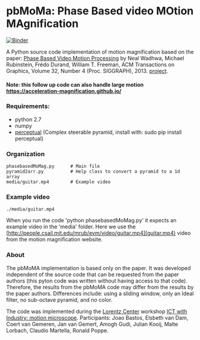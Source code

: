 # pbMoMa: Phase Based video MOtion MAgnification

[![Binder](https://mybinder.org/badge_logo.svg)](https://mybinder.org/v2/gh/kmader/pbMoMa/master)

A Python source code implementation of motion magnification based on the paper: [Phase Based Video Motion Processing](http://people.csail.mit.edu/mrub/papers/phasevid-siggraph13.pdf) by Neal Wadhwa, Michael Rubinstein, Frédo Durand, William T. Freeman, ACM Transactions on Graphics, Volume 32, Number 4 (Proc. SIGGRAPH), 2013. [project](http://people.csail.mit.edu/nwadhwa/phase-video/). 

#### Note: this follow up code can also handle large motion https://acceleration-magnification.github.io/


### Requirements:

 - python 2.7
 - numpy
 - [perceptual](https://github.com/andreydung/Steerable-filter) (Complex steerable pyramid, install with: sudo pip install perceptual) 

### Organization
 
    phasebasedMoMag.py      # Main file
    pyramid2arr.py          # Help class to convert a pyramid to a 1d array
    media/guitar.mp4        # Example video
     
### Example video

    ./media/guitar.mp4
    
When you run the code 'python phasebasedMoMag.py' it expects an example video in the 'media' folder. Here we use the [http://people.csail.mit.edu/mrub/evm/video/guitar.mp4](guitar.mp4) video from the motion magnification website.

 
### About

The pbMoMA implementation is based only on the paper. It was developed independent of the source code that can be requested from the paper authors (this pyton code was written without having access to that code). Therefore, the results from the pbMoMA code may differ from the results by the paper authors. Differences include: using a sliding window, only an Ideal filter, no sub-octave pyramid, and no color.
 
The code was implemented during the [Lorentz Center](http://www.lorentzcenter.nl/)  workshop [ICT with Industry: motion microscope](http://www.lorentzcenter.nl/lc/web/2015/775/info.php3?wsid=775&venue=Oort). Participants: Joao Bastos, Elsbeth van Dam, Coert van Gemeren, Jan van Gemert, Amogh Gudi, Julian Kooij, Malte Lorbach, Claudio Martella, Ronald Poppe.


